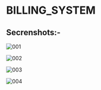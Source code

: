 # BILLING_SYSTEM

## Secrenshots:-
![001](https://user-images.githubusercontent.com/88093624/145712400-86fc6395-bd7a-4121-b6c0-f77ff3d5fc7a.png)

![002](https://user-images.githubusercontent.com/88093624/145712406-1a90adf0-48a1-4ac5-b75f-7ef24f3b253b.png)

![003](https://user-images.githubusercontent.com/88093624/145712409-71a04295-8f93-4367-b812-2285d47f74cc.png)

![004](https://user-images.githubusercontent.com/88093624/145712410-12f5ae92-91ca-4150-8ec2-afe82242d2a9.png)
